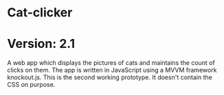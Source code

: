# Cat-clicker
# Version: 2.1
A web app which displays the pictures of cats and maintains the count of clicks on them.
The app is written in JavaScript using a MVVM framework knockout.js.
This is the second working prototype.
It doesn't contain the CSS on purpose.

